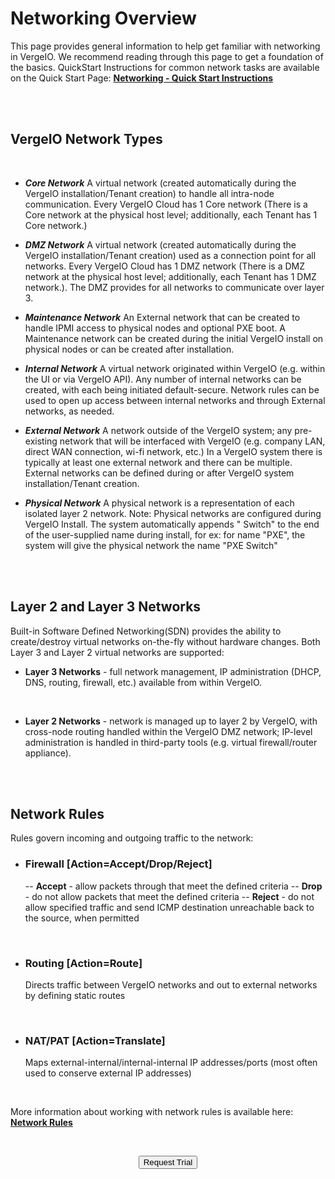 

# Networking Overview

This page provides general information to help get familiar with networking in VergeIO. We recommend reading through this page to get a foundation of the basics. QuickStart Instructions for common network tasks are available on the Quick Start Page: [**Networking - Quick Start Instructions**](../ProductGuide/network-quickstart)

<br>
<br>
  

## VergeIO Network Types
<br>

- ***Core Network***
A virtual network (created automatically during the VergeIO installation/Tenant creation) to handle all intra-node communication. Every VergeIO Cloud has 1 Core network (There is a Core network at the physical host level; additionally, each Tenant has 1 Core network.)

- ***DMZ Network***
A virtual network (created automatically during the VergeIO installation/Tenant creation) used as a connection point for all networks. Every VergeIO Cloud has 1 DMZ network (There is a DMZ network at the physical host level; additionally, each Tenant has 1 DMZ network.). The DMZ provides for all networks to communicate over layer 3.

- ***Maintenance Network***
An External network that can be created to handle IPMI access to physical nodes and optional PXE boot. A Maintenance network can be created during the initial VergeIO install on physical nodes or can be created after installation.

- ***Internal Network***
A virtual network originated within VergeIO (e.g. within the UI or via VergeIO API). Any number of internal networks can be created, with each being initiated default-secure. Network rules can be used to open up access between internal networks and through External networks, as needed.

- ***External Network***
A network outside of the VergeIO system; any pre-existing network that will be interfaced with VergeIO (e.g. company LAN, direct WAN connection, wi-fi network, etc.) In a VergeIO system there is typically at least one external network and there can be multiple. External networks can be defined during or after VergeIO system installation/Tenant creation.

- ***Physical Network***
A physical network is a representation of each isolated layer 2 network. Note: Physical networks are configured during VergeIO Install. The system automatically appends " Switch" to the end of the user-supplied name during install, for ex: for name "PXE", the system will give the physical network the name "PXE Switch"

<br>
<br>

## Layer 2 and Layer 3 Networks
Built-in Software Defined Networking(SDN) provides the ability to create/destroy virtual networks on-the-fly without hardware changes. Both Layer 3 and Layer 2 virtual networks are supported:

- **Layer 3 Networks** - full network management, IP administration (DHCP, DNS, routing, firewall, etc.) available from within VergeIO.

<br>

- **Layer 2 Networks** - network is managed up to layer 2 by VergeIO, with cross-node routing handled within the VergeIO DMZ network; IP-level administration is handled in third-party tools (e.g. virtual firewall/router appliance).

<br>
<br>

## Network Rules

Rules govern incoming and outgoing traffic to the network:

- ### Firewall [Action=Accept/Drop/Reject]
	--   **Accept** - allow packets through that meet the defined criteria
--   **Drop** - do not allow packets that meet the defined criteria
--   **Reject** - do not allow specified traffic and send ICMP destination unreachable back to the source, when permitted

<br>

- ### Routing [Action=Route]
  Directs traffic between VergeIO networks and out to external networks by defining static routes

<br>

- ### NAT/PAT [Action=Translate] 
	Maps external-internal/internal-internal IP addresses/ports (most often used to conserve external IP addresses)
 
 <br>
 
 More information about working with network rules is available here: [**Network Rules**](../ProductGuide/networkrules) 

<br>

<div style="text-align:center; margin-bottom:5px">

  <a href="https://www.verge.io/test-drive#Demo-Section"><button class="button-cta">Request Trial</button></a>
</div>

